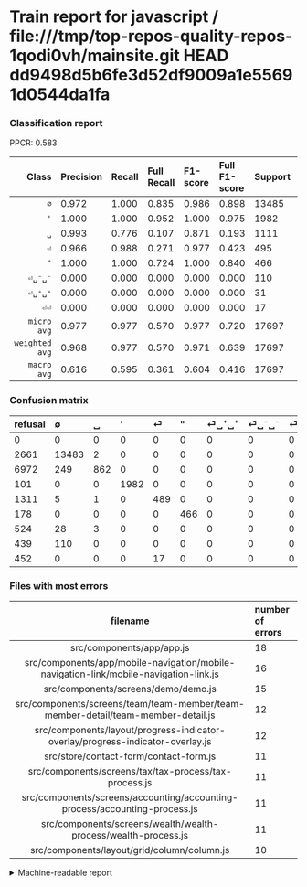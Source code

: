 # Train report for javascript / file:///tmp/top-repos-quality-repos-1qodi0vh/mainsite.git HEAD dd9498d5b6fe3d52df9009a1e55691d0544da1fa

### Classification report

PPCR: 0.583

| Class | Precision | Recall | Full Recall | F1-score | Full F1-score | Support | Full Support | PPCR |
|------:|:----------|:-------|:------------|:---------|:---------|:--------|:-------------|:-----|
| `∅` | 0.972| 1.000| 0.835| 0.986| 0.898| 13485| 16146| 0.835 |
| `'` | 1.000| 1.000| 0.952| 1.000| 0.975| 1982| 2083| 0.952 |
| `␣` | 0.993| 0.776| 0.107| 0.871| 0.193| 1111| 8083| 0.137 |
| `⏎` | 0.966| 0.988| 0.271| 0.977| 0.423| 495| 1806| 0.274 |
| `"` | 1.000| 1.000| 0.724| 1.000| 0.840| 466| 644| 0.724 |
| `⏎␣⁻␣⁻` | 0.000| 0.000| 0.000| 0.000| 0.000| 110| 549| 0.200 |
| `⏎␣⁺␣⁺` | 0.000| 0.000| 0.000| 0.000| 0.000| 31| 555| 0.056 |
| `⏎⏎` | 0.000| 0.000| 0.000| 0.000| 0.000| 17| 469| 0.036 |
| `micro avg` | 0.977| 0.977| 0.570| 0.977| 0.720| 17697| 30335| 0.583 |
| `weighted avg` | 0.968| 0.977| 0.570| 0.971| 0.639| 17697| 30335| 0.583 |
| `macro avg` | 0.616| 0.595| 0.361| 0.604| 0.416| 17697| 30335| 0.583 |

### Confusion matrix

|refusal|  ∅| ␣| '| ⏎| "| ⏎␣⁺␣⁺| ⏎␣⁻␣⁻| ⏎⏎| 
|:---|:---|:---|:---|:---|:---|:---|:---|:---|
|0 |0 |0 |0 |0 |0 |0 |0 |0 |
|2661 |13483 |2 |0 |0 |0 |0 |0 |0 |
|6972 |249 |862 |0 |0 |0 |0 |0 |0 |
|101 |0 |0 |1982 |0 |0 |0 |0 |0 |
|1311 |5 |1 |0 |489 |0 |0 |0 |0 |
|178 |0 |0 |0 |0 |466 |0 |0 |0 |
|524 |28 |3 |0 |0 |0 |0 |0 |0 |
|439 |110 |0 |0 |0 |0 |0 |0 |0 |
|452 |0 |0 |0 |17 |0 |0 |0 |0 |

### Files with most errors

| filename | number of errors|
|:----:|:-----|
| src/components/app/app.js | 18 |
| src/components/app/mobile-navigation/mobile-navigation-link/mobile-navigation-link.js | 16 |
| src/components/screens/demo/demo.js | 15 |
| src/components/screens/team/team-member/team-member-detail/team-member-detail.js | 12 |
| src/components/layout/progress-indicator-overlay/progress-indicator-overlay.js | 12 |
| src/store/contact-form/contact-form.js | 11 |
| src/components/screens/tax/tax-process/tax-process.js | 11 |
| src/components/screens/accounting/accounting-process/accounting-process.js | 11 |
| src/components/screens/wealth/wealth-process/wealth-process.js | 11 |
| src/components/layout/grid/column/column.js | 10 |

<details>
    <summary>Machine-readable report</summary>
```json
{
  "cl_report": {"\"": {"f1-score": 1.0, "precision": 1.0, "recall": 1.0, "support": 466}, "\u0027": {"f1-score": 1.0, "precision": 1.0, "recall": 1.0, "support": 1982}, "macro avg": {"f1-score": 0.6042211795236565, "precision": 0.6164048084258462, "recall": 0.5954510078371574, "support": 17697}, "micro avg": {"f1-score": 0.9765496976888738, "precision": 0.9765496976888738, "recall": 0.9765496976888738, "support": 17697}, "weighted avg": {"f1-score": 0.9713668335595183, "precision": 0.9681702107754684, "recall": 0.9765496976888738, "support": 17697}, "\u2205": {"f1-score": 0.9855994152046783, "precision": 0.9717477477477477, "recall": 0.999851687059696, "support": 13485}, "\u23ce": {"f1-score": 0.977022977022977, "precision": 0.9664031620553359, "recall": 0.9878787878787879, "support": 495}, "\u23ce\u23ce": {"f1-score": 0.0, "precision": 0.0, "recall": 0.0, "support": 17}, "\u23ce\u2423\u207a\u2423\u207a": {"f1-score": 0.0, "precision": 0.0, "recall": 0.0, "support": 31}, "\u23ce\u2423\u207b\u2423\u207b": {"f1-score": 0.0, "precision": 0.0, "recall": 0.0, "support": 110}, "\u2423": {"f1-score": 0.8711470439615968, "precision": 0.9930875576036866, "recall": 0.7758775877587759, "support": 1111}},
  "cl_report_full": {"\"": {"f1-score": 0.8396396396396396, "precision": 1.0, "recall": 0.7236024844720497, "support": 644}, "\u0027": {"f1-score": 0.9751537515375154, "precision": 1.0, "recall": 0.9515122419587134, "support": 2083}, "macro avg": {"f1-score": 0.41608073128008294, "precision": 0.6164048084258462, "recall": 0.36094874099293583, "support": 30335}, "micro avg": {"f1-score": 0.719603597601599, "precision": 0.9765496976888738, "recall": 0.5697049612658646, "support": 30335}, "weighted avg": {"f1-score": 0.6393835058059183, "precision": 0.929266193305346, "recall": 0.5697049612658646, "support": 30335}, "\u2205": {"f1-score": 0.8982379001365711, "precision": 0.9717477477477477, "recall": 0.8350675089805525, "support": 16146}, "\u23ce": {"f1-score": 0.42301038062283736, "precision": 0.9664031620553359, "recall": 0.2707641196013289, "support": 1806}, "\u23ce\u23ce": {"f1-score": 0.0, "precision": 0.0, "recall": 0.0, "support": 469}, "\u23ce\u2423\u207a\u2423\u207a": {"f1-score": 0.0, "precision": 0.0, "recall": 0.0, "support": 555}, "\u23ce\u2423\u207b\u2423\u207b": {"f1-score": 0.0, "precision": 0.0, "recall": 0.0, "support": 549}, "\u2423": {"f1-score": 0.1926041783041001, "precision": 0.9930875576036866, "recall": 0.1066435729308425, "support": 8083}},
  "ppcr": 0.5833855282676776
}
```
</details>
